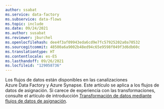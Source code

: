 ```yaml
---
author: ssabat
ms.service: data-factory
ms.subservice: data-flows
ms.topic: include
ms.date: 09/24/2021
ms.author: susabat
ms.reviewer: jburchel
ms.openlocfilehash: dee4f3af09943eda6cd9e7fc57925202a0a70532
ms.sourcegitcommit: 48500a6a9002b48ed94c65e9598f049f3d6db60c
ms.translationtype: HT
ms.contentlocale: es-ES
ms.lasthandoff: 09/26/2021
ms.locfileid: "129058736"
---
```

Los flujos de datos están disponibles en las canalizaciones Azure Data Factory y Azure Synapse. Este artículo se aplica a los flujos de datos de asignación. Si carece de experiencia con las transformaciones, consulte el artículo de introducción [Transformación de datos mediante flujos de datos de asignación](../tutorial-data-flow.md).